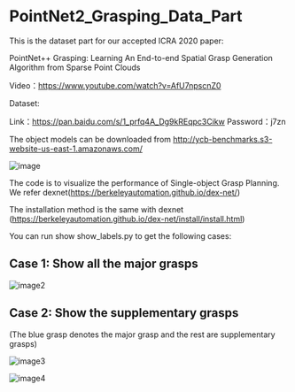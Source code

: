 # PointNet2_Grasping_Data_Part

This is the dataset part for our accepted ICRA 2020 paper:


PointNet++ Grasping: Learning An End-to-end Spatial Grasp Generation Algorithm from Sparse Point Clouds

Video：https://www.youtube.com/watch?v=AfU7npscnZ0


Dataset:

Link：https://pan.baidu.com/s/1_prfq4A_Dg9kREqpc3Cikw 
Password：j7zn  

The object models can be downloaded from http://ycb-benchmarks.s3-website-us-east-1.amazonaws.com/

![image](https://github.com/pyni/PointNet2_Grasping_Data_Part/blob/master/figures/figure1.png)
  
The code is to visualize the performance of Single-object Grasp Planning.
We refer dexnet(https://berkeleyautomation.github.io/dex-net/)

The installation method is the same with dexnet (https://berkeleyautomation.github.io/dex-net/install/install.html)

You can run show show_labels.py to get the following cases:

## Case 1: Show all the major grasps

![image2](https://github.com/pyni/PointNet2_Grasping_Data_Part/blob/master/figures/positive%2Bnegative.png)

## Case 2: Show the supplementary grasps
(The blue grasp denotes the major grasp and the rest are supplementary grasps)

![image3](https://github.com/pyni/PointNet2_Grasping_Data_Part/blob/master/figures/sub1.png)

![image4](https://github.com/pyni/PointNet2_Grasping_Data_Part/blob/master/figures/sub2.png)

